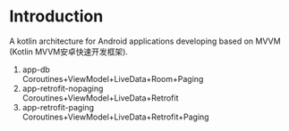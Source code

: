 # Introduction
A kotlin architecture for Android applications developing based on MVVM (Kotlin MVVM安卓快速开发框架).
1. app-db  
Coroutines+ViewModel+LiveData+Room+Paging
2. app-retrofit-nopaging  
Coroutines+ViewModel+LiveData+Retrofit
3. app-retrofit-paging  
Coroutines+ViewModel+LiveData+Retrofit+Paging
